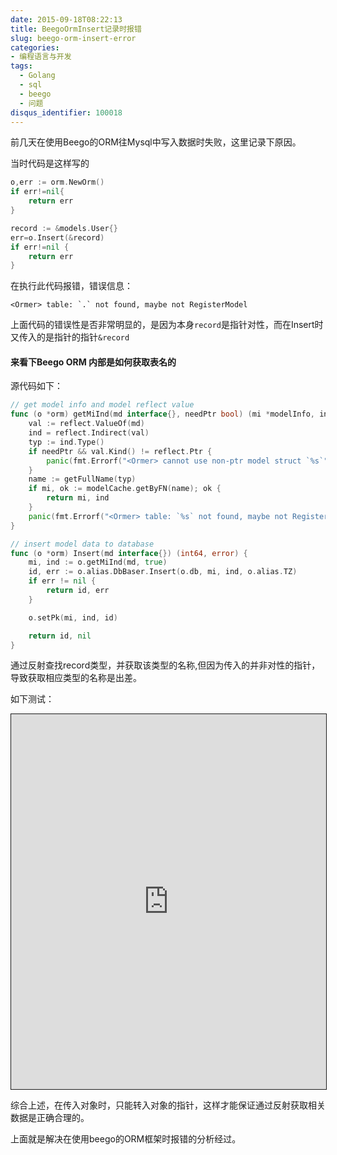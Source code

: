 ```yaml
---
date: 2015-09-18T08:22:13
title: BeegoOrmInsert记录时报错
slug: beego-orm-insert-error
categories:
- 编程语言与开发
tags: 
  - Golang
  - sql
  - beego
  - 问题
disqus_identifier: 100018
---
```


前几天在使用Beego的ORM往Mysql中写入数据时失败，这里记录下原因。

<!-- more -->

当时代码是这样写的
```Go
o,err := orm.NewOrm()
if err!=nil{
    return err
}

record := &models.User{}
err=o.Insert(&record)
if err!=nil {
    return err
}
```
在执行此代码报错，错误信息：
```Shell
<Ormer> table: `.` not found, maybe not RegisterModel
```

上面代码的错误性是否非常明显的，是因为本身`record`是指针对性，而在Insert时又传入的是指针的指针`&record`

#### 来看下Beego ORM 内部是如何获取表名的

源代码如下：
```Go
// get model info and model reflect value
func (o *orm) getMiInd(md interface{}, needPtr bool) (mi *modelInfo, ind reflect.Value) {
	val := reflect.ValueOf(md)
	ind = reflect.Indirect(val)
	typ := ind.Type()
	if needPtr && val.Kind() != reflect.Ptr {
		panic(fmt.Errorf("<Ormer> cannot use non-ptr model struct `%s`", getFullName(typ)))
	}
	name := getFullName(typ)
	if mi, ok := modelCache.getByFN(name); ok {
		return mi, ind
	}
	panic(fmt.Errorf("<Ormer> table: `%s` not found, maybe not RegisterModel", name))
}

// insert model data to database
func (o *orm) Insert(md interface{}) (int64, error) {
	mi, ind := o.getMiInd(md, true)
	id, err := o.alias.DbBaser.Insert(o.db, mi, ind, o.alias.TZ)
	if err != nil {
		return id, err
	}

	o.setPk(mi, ind, id)

	return id, nil
}
```

通过反射查找record类型，并获取该类型的名称,但因为传入的并非对性的指针，导致获取相应类型的名称是出差。

如下测试：
<iframe style="border:1px solid" src="https://wide.b3log.org/playground/d2fcf822a9fd31da343f482a7969ac8b.go?embed=true" width="100%" height="600"></iframe>


综合上述，在传入对象时，只能转入对象的指针，这样才能保证通过反射获取相关数据是正确合理的。

上面就是解决在使用beego的ORM框架时报错的分析经过。
